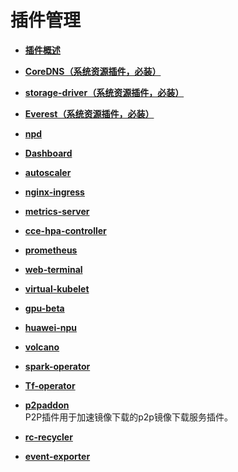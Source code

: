 # 插件管理<a name="cce_01_0064"></a>

-   **[插件概述](插件概述.md)**  

-   **[CoreDNS（系统资源插件，必装）](CoreDNS（系统资源插件-必装）.md)**  

-   **[storage-driver（系统资源插件，必装）](storage-driver（系统资源插件-必装）.md)**  

-   **[Everest（系统资源插件，必装）](Everest（系统资源插件-必装）.md)**  

-   **[npd](npd.md)**  

-   **[Dashboard](Dashboard.md)**  

-   **[autoscaler](autoscaler.md)**  

-   **[nginx-ingress](nginx-ingress.md)**  

-   **[metrics-server](metrics-server.md)**  

-   **[cce-hpa-controller](cce-hpa-controller.md)**  

-   **[prometheus](prometheus.md)**  

-   **[web-terminal](web-terminal.md)**  

-   **[virtual-kubelet](virtual-kubelet.md)**  

-   **[gpu-beta](gpu-beta.md)**  

-   **[huawei-npu](huawei-npu.md)**  

-   **[volcano](volcano.md)**  

-   **[spark-operator](spark-operator.md)**  

-   **[Tf-operator](Tf-operator.md)**  

-   **[p2paddon](p2paddon.md)**  
P2P插件用于加速镜像下载的p2p镜像下载服务插件。
-   **[rc-recycler](rc-recycler.md)**  

-   **[event-exporter](event-exporter.md)**  


